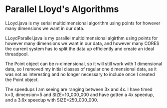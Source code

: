 # Parallel Lloyd's Algorithms

LLoyd.java is my serial multidimensional algorithm using points
for however many dimensions we want in our data.

LLoydParallel.java is my parallel multidimensional algirthm
using points for however many dimensions we want in our data, and however many
CORES the current system has to split the data up efficiently and create an 
ideal threadpool.

The Point object can be n-dimensional, so it will still work with 1 dimensional data,
so I removed my initial classes of regular one dimensional data, as it was not as 
interesting and no longer necessary to include once I created the Point object.

The speedups I am seeing are ranging between 3x and 4x. I have timed k=3, dimension=5
and SIZE=10_000_000 and have gotten a 4x speedup, and a 3.6x speedup with 
SIZE=250_000_000.
